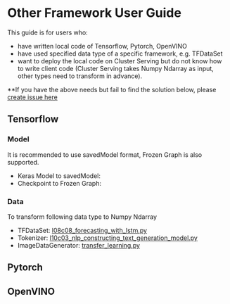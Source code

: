 # Other Framework User Guide

This guide is for users who:

* have written local code of Tensorflow, Pytorch, OpenVINO
* have used specified data type of a specific framework, e.g. TFDataSet
* want to deploy the local code on Cluster Serving but do not know how to write client code (Cluster Serving takes Numpy Ndarray as input, other types need to transform in advance).

**If you have the above needs but fail to find the solution below, please [create issue here](https://github.com/intel-analytics/analytics-zoo/issues)

## Tensorflow
### Model
It is recommended to use savedModel format, Frozen Graph is also supported.
* Keras Model to savedModel:
* Checkpoint to Frozen Graph:
### Data
To transform following data type to Numpy Ndarray
* TFDataSet: [l08c08_forecasting_with_lstm.py](https://github.com/intel-analytics/analytics-zoo/tree/master/docs/docs/ClusterServingGuide/OtherFrameworkUsers/l08c08_forecasting_with_lstm.py)
* Tokenizer: [l10c03_nlp_constructing_text_generation_model.py](https://github.com/intel-analytics/analytics-zoo/tree/master/docs/docs/ClusterServingGuide/OtherFrameworkUsers/l10c03_nlp_constructing_text_generation_model.py) 
* ImageDataGenerator: [transfer_learning.py](https://github.com/intel-analytics/analytics-zoo/tree/master/docs/docs/ClusterServingGuide/OtherFrameworkUsers/transfer_learning.py)
## Pytorch

## OpenVINO
